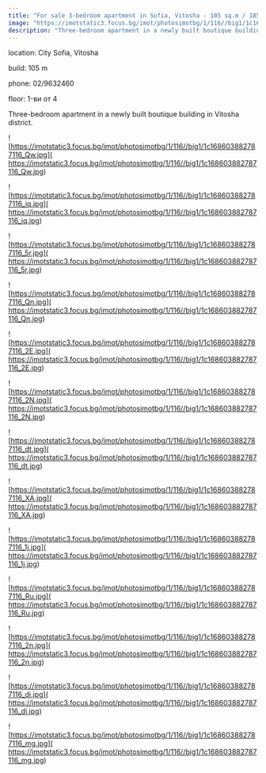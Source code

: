 ```yaml
---
title: "For sale 3-bedroom apartment in Sofia, Vitosha - 105 sq.m / 185,212 EUR :: imot.bg Ad"
image: "https://imotstatic3.focus.bg/imot/photosimotbg/1/116//big1/1c168603882787116_QI.jpg"
description: "Three-bedroom apartment in a newly built boutique building in Vitosha district."
---
```


location: City Sofia, Vitosha

build: 105 m

phone: 02/9632460

floor: 1-ви от 4

Three-bedroom apartment in a newly built boutique building in Vitosha district.


![https://imotstatic3.focus.bg/imot/photosimotbg/1/116//big1/1c168603882787116_Qw.jpg]( https://imotstatic3.focus.bg/imot/photosimotbg/1/116//big1/1c168603882787116_Qw.jpg)


![https://imotstatic3.focus.bg/imot/photosimotbg/1/116//big1/1c168603882787116_iq.jpg]( https://imotstatic3.focus.bg/imot/photosimotbg/1/116//big1/1c168603882787116_iq.jpg)


![https://imotstatic3.focus.bg/imot/photosimotbg/1/116//big1/1c168603882787116_5r.jpg]( https://imotstatic3.focus.bg/imot/photosimotbg/1/116//big1/1c168603882787116_5r.jpg)


![https://imotstatic3.focus.bg/imot/photosimotbg/1/116//big1/1c168603882787116_Qn.jpg]( https://imotstatic3.focus.bg/imot/photosimotbg/1/116//big1/1c168603882787116_Qn.jpg)


![https://imotstatic3.focus.bg/imot/photosimotbg/1/116//big1/1c168603882787116_2E.jpg]( https://imotstatic3.focus.bg/imot/photosimotbg/1/116//big1/1c168603882787116_2E.jpg)


![https://imotstatic3.focus.bg/imot/photosimotbg/1/116//big1/1c168603882787116_2N.jpg]( https://imotstatic3.focus.bg/imot/photosimotbg/1/116//big1/1c168603882787116_2N.jpg)


![https://imotstatic3.focus.bg/imot/photosimotbg/1/116//big1/1c168603882787116_dt.jpg]( https://imotstatic3.focus.bg/imot/photosimotbg/1/116//big1/1c168603882787116_dt.jpg)


![https://imotstatic3.focus.bg/imot/photosimotbg/1/116//big1/1c168603882787116_XA.jpg]( https://imotstatic3.focus.bg/imot/photosimotbg/1/116//big1/1c168603882787116_XA.jpg)


![https://imotstatic3.focus.bg/imot/photosimotbg/1/116//big1/1c168603882787116_1j.jpg]( https://imotstatic3.focus.bg/imot/photosimotbg/1/116//big1/1c168603882787116_1j.jpg)


![https://imotstatic3.focus.bg/imot/photosimotbg/1/116//big1/1c168603882787116_Ru.jpg]( https://imotstatic3.focus.bg/imot/photosimotbg/1/116//big1/1c168603882787116_Ru.jpg)


![https://imotstatic3.focus.bg/imot/photosimotbg/1/116//big1/1c168603882787116_2n.jpg]( https://imotstatic3.focus.bg/imot/photosimotbg/1/116//big1/1c168603882787116_2n.jpg)


![https://imotstatic3.focus.bg/imot/photosimotbg/1/116//big1/1c168603882787116_di.jpg]( https://imotstatic3.focus.bg/imot/photosimotbg/1/116//big1/1c168603882787116_di.jpg)


![https://imotstatic3.focus.bg/imot/photosimotbg/1/116//big1/1c168603882787116_mg.jpg]( https://imotstatic3.focus.bg/imot/photosimotbg/1/116//big1/1c168603882787116_mg.jpg)


